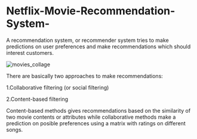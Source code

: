 # Netflix-Movie-Recommendation-System-
A recommendation system, or recommender system tries to make predictions on user preferences and make recommendations which should interest customers.

![movies_collage](https://user-images.githubusercontent.com/71769673/130322308-afd9b2af-50d3-4e95-bfbd-f16573bc0d13.jpg)


There are basically two approaches to make recommendations:

1.Collaborative filtering (or social filtering)

2.Content-based filtering

Content-based methods gives recommendations based on the similarity of two movie contents or attributes while collaborative methods make a prediction on posible preferences using a matrix with ratings on different songs.
